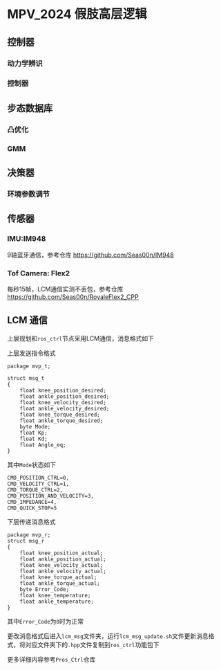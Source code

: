 # MPV_2024 假肢高层逻辑

## 控制器
### 动力学辨识
### 控制器

## 步态数据库
### 凸优化
### GMM

## 决策器
### 环境参数调节


## 传感器
### IMU:IM948
9轴蓝牙通信，参考仓库 https://github.com/Seas00n/IM948
### Tof Camera: Flex2
每秒15帧，LCM通信实测不丢包，参考仓库 https://github.com/Seas00n/RoyaleFlex2_CPP


## LCM 通信
上层规划和`ros_ctrl`节点采用LCM通信，消息格式如下

上层发送指令格式
```angular2html
package mvp_t;

struct msg_t
{
    float knee_position_desired;
    float ankle_position_desired;
    float knee_velocity_desired;
    float ankle_velocity_desired;
    float knee_torque_desired;
    float ankle_torque_desired;
    byte Mode;
    float Kp;
    float Kd;
    float Angle_eq;
}
```
其中`Mode`状态如下
```angular2html
CMD_POSITION_CTRL=0,
CMD_VELOCITY_CTRL=1,
CMD_TORQUE_CTRL=2,
CMD_POSITION_AND_VELOCITY=3,
CMD_IMPEDANCE=4,
CMD_QUICK_STOP=5
```
下层传递消息格式
```angular2html
package mvp_r;
struct msg_r
{
    float knee_position_actual;
    float ankle_position_actual;
    float knee_velocity_actual;
    float ankle_velocity_actual;
    float knee_torque_actual;
    float ankle_torque_actual;
    byte Error_Code;
    float knee_temperature;
    float ankle_temperature;
}
```
其中`Error_Code`为`0`时为正常

更改消息格式后进入`lcm_msg`文件夹，运行`lcm_msg_update.sh`文件更新消息格式，将对应文件夹下的`.hpp`文件复制到`ros_ctrl`功能包下

更多详细内容参考`Pros_Ctrl`仓库